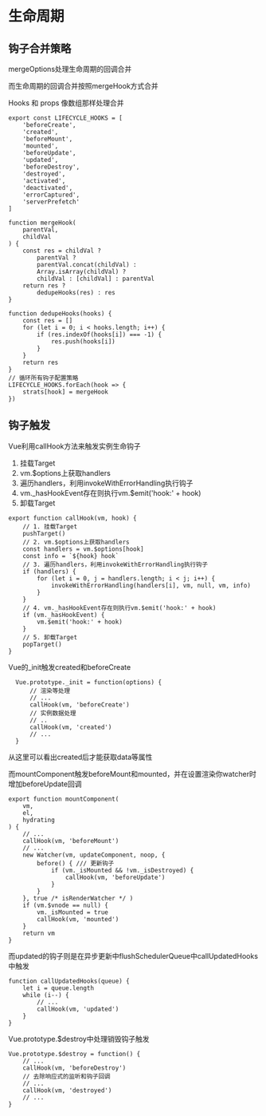 # 生命周期

## 钩子合并策略

mergeOptions处理生命周期的回调合并

而生命周期的回调合并按照mergeHook方式合并

Hooks 和 props 像数组那样处理合并

```JS
export const LIFECYCLE_HOOKS = [
    'beforeCreate',
    'created',
    'beforeMount',
    'mounted',
    'beforeUpdate',
    'updated',
    'beforeDestroy',
    'destroyed',
    'activated',
    'deactivated',
    'errorCaptured',
    'serverPrefetch'
]

function mergeHook(
    parentVal,
    childVal
) {
    const res = childVal ?
        parentVal ?
        parentVal.concat(childVal) :
        Array.isArray(childVal) ?
        childVal : [childVal] : parentVal
    return res ?
        dedupeHooks(res) : res
}

function dedupeHooks(hooks) {
    const res = []
    for (let i = 0; i < hooks.length; i++) {
        if (res.indexOf(hooks[i]) === -1) {
            res.push(hooks[i])
        }
    }
    return res
}
// 循环所有钩子配置策略
LIFECYCLE_HOOKS.forEach(hook => {
    strats[hook] = mergeHook
})
```

## 钩子触发

Vue利用callHook方法来触发实例生命钩子
1. 挂载Target
2. vm.$options上获取handlers
3. 遍历handlers，利用invokeWithErrorHandling执行钩子
4. vm._hasHookEvent存在则执行vm.$emit('hook:' + hook)
5. 卸载Target

```JS
export function callHook(vm, hook) {
    // 1. 挂载Target
    pushTarget()
    // 2. vm.$options上获取handlers
    const handlers = vm.$options[hook]
    const info = `${hook} hook`
    // 3. 遍历handlers，利用invokeWithErrorHandling执行钩子
    if (handlers) {
        for (let i = 0, j = handlers.length; i < j; i++) {
            invokeWithErrorHandling(handlers[i], vm, null, vm, info)
        }
    }
    // 4. vm._hasHookEvent存在则执行vm.$emit('hook:' + hook)
    if (vm._hasHookEvent) {
        vm.$emit('hook:' + hook)
    }
    // 5. 卸载Target
    popTarget()
}
```

Vue的_init触发created和beforeCreate

```JS
  Vue.prototype._init = function(options) {
      // 渲染等处理
      // ...
      callHook(vm, 'beforeCreate')
      // 实例数据处理
      // ..
      callHook(vm, 'created')
      // ...
  }
```

从这里可以看出created后才能获取data等属性

而mountComponent触发beforeMount和mounted，并在设置渲染你watcher时增加beforeUpdate回调

```JS
export function mountComponent(
    vm,
    el,
    hydrating
) {
    // ...
    callHook(vm, 'beforeMount')
    // ...
    new Watcher(vm, updateComponent, noop, {
        before() { /// 更新钩子
            if (vm._isMounted && !vm._isDestroyed) {
                callHook(vm, 'beforeUpdate')
            }
        }
    }, true /* isRenderWatcher */ )
    if (vm.$vnode == null) {
        vm._isMounted = true
        callHook(vm, 'mounted')
    }
    return vm
}
```

而updated的钩子则是在异步更新中flushSchedulerQueue中callUpdatedHooks中触发

```JS
function callUpdatedHooks(queue) {
    let i = queue.length
    while (i--) {
        // ...
        callHook(vm, 'updated')
    }
}
```

Vue.prototype.$destroy中处理销毁钩子触发

```JS
Vue.prototype.$destroy = function() {
    // ...
    callHook(vm, 'beforeDestroy')
    // 去除响应式的监听和钩子回调
    // ...
    callHook(vm, 'destroyed')
    // ...
}
```

